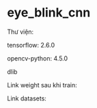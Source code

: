 # eye_blink_cnn

Thư viện:

   tensorflow: 2.6.0
   
   opencv-python: 4.5.0
   
   dlib

Link weight sau khi train: 

Link datasets: 
